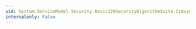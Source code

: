 ```yaml
---
uid: System.ServiceModel.Security.Basic128SecurityAlgorithmSuite.IsAsymmetricKeyLengthSupported(System.Int32)
internalonly: False
---
```

